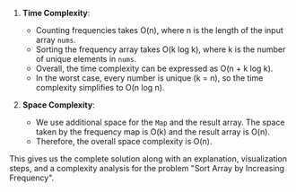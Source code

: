 1. **Time Complexity**:
   - Counting frequencies takes O(n), where n is the length of the input array `nums`.
   - Sorting the frequency array takes O(k log k), where k is the number of unique elements in `nums`.
   - Overall, the time complexity can be expressed as O(n + k log k).
   - In the worst case, every number is unique (k = n), so the time complexity simplifies to O(n log n).

2. **Space Complexity**:
   - We use additional space for the `Map` and the result array. The space taken by the frequency map is O(k) and the result array is O(n).
   - Therefore, the overall space complexity is O(n).

This gives us the complete solution along with an explanation, visualization steps, and a complexity analysis for the problem "Sort Array by Increasing Frequency".